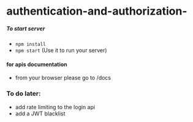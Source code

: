 # authentication-and-authorization-

##### To start server
- `npm install`
- `npm start` (Use it to run your server)

#### for apis documentation 
- from your browser please go to /docs


### To do later: 
- add rate limiting to the login api
- add a JWT blacklist  